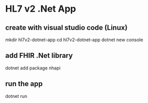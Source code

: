 # HL7 v2 .Net App

## create with visual studio code (Linux)
mkdir hl7v2-dotnet-app
cd hl7v2-dotnet-app
dotnet new console


## add FHIR .Net library
dotnet add package nhapi

## run the app
dotnet run

